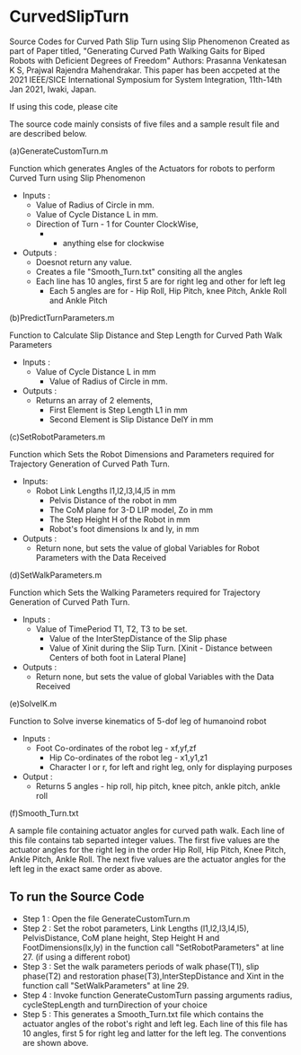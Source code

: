 # CurvedSlipTurn
 Source Codes for Curved Path Slip Turn using Slip Phenomenon
 Created as part of Paper titled,  "Generating Curved Path Walking Gaits for Biped Robots with Deficient Degrees of Freedom"
 Authors: Prasanna Venkatesan K S, Prajwal Rajendra Mahendrakar. This paper has been accpeted at the 2021 IEEE/SICE International Symposium for System Integration, 11th-14th Jan 2021, Iwaki, Japan. 

If using this code, please cite 

The source code mainly consists of five files and a sample result file and are described below.

(a)GenerateCustomTurn.m

Function which generates Angles of the Actuators for robots to perform Curved Turn using Slip Phenomenon

* Inputs	:  
	* Value of Radius of Circle in mm.
	* Value of Cycle Distance L in mm.
	* Direction of Turn - 1 for Counter ClockWise, 
        * - anything else for clockwise
* Outputs :   
	* Doesnot return any value.
	* Creates a file "Smooth_Turn.txt" consiting all the angles
	* Each line has 10 angles, first 5 are for right leg and other for left leg
        * Each 5 angles are for - Hip Roll, Hip Pitch, knee Pitch, Ankle Roll and Ankle Pitch

(b)PredictTurnParameters.m

Function to Calculate Slip Distance and Step Length for Curved Path Walk Parameters

* Inputs	:   
	* Value of Cycle Distance L in mm
        * Value of Radius of Circle in mm.
* Outputs	:   
	* Returns an array of 2 elements,
        * First Element is Step Length L1 in mm
        * Second Element is Slip Distance DelY in mm

(c)SetRobotParameters.m

Function which Sets the Robot Dimensions and Parameters required for Trajectory Generation of Curved Path Turn.

* Inputs:	    
	* Robot Link Lengths l1,l2,l3,l4,l5 in mm
        * Pelvis Distance of the robot in mm
        * The CoM plane for 3-D LIP model, Zo in mm
        * The Step Height H of the Robot in mm
        * Robot's foot dimensions lx and ly, in mm
* Outputs	:   
	* Return none, but sets the value of global Variables for Robot Parameters with the
            Data Received

(d)SetWalkParameters.m

Function which Sets the Walking Parameters required for Trajectory Generation of Curved Path Turn.

* Inputs	:   
	* Value of TimePeriod T1, T2, T3 to be set.
        * Value of the InterStepDistance of the Slip phase
        * Value of Xinit during the Slip Turn.
            [Xinit - Distance between Centers of both foot in Lateral Plane]
* Outputs	:   
	* Return none, but sets the value of global Variables with the
            Data Received

(e)SolveIK.m

Function to Solve inverse kinematics of 5-dof leg of humanoind robot

* Inputs	:   
	* Foot Co-ordinates of the robot leg - xf,yf,zf
        * Hip Co-ordinates of the robot leg - x1,y1,z1
        * Character l or r, for left and right leg, only for displaying
            purposes
* Output	:   
	* Returns 5 angles - hip roll, hip pitch, knee pitch, ankle pitch, ankle roll

(f)Smooth_Turn.txt

A sample file containing actuator angles for curved path walk.
Each line of this file contains tab separted integer values. The first five values are the actuator angles for the right leg in the order Hip Roll, Hip Pitch, Knee Pitch, Ankle Pitch, Ankle Roll. The next five values are the actuator angles for the left leg in the exact same order as above.


To run the Source Code
---

* Step 1 : Open the file GenerateCustomTurn.m
* Step 2 : Set the robot parameters, Link Lengths (l1,l2,l3,l4,l5), PelvisDistance, CoM plane height, Step Height H and FootDimensions(lx,ly) in the function call "SetRobotParameters" at line 27. (if using a different robot)
* Step 3 : Set the walk parameters periods of walk phase(T1), slip phase(T2) and restoration phase(T3),InterStepDistance and Xint in the function call "SetWalkParameters" at line 29. 
* Step 4 : Invoke function GenerateCustomTurn passing arguments radius, cycleStepLength and turnDirection of your choice
* Step 5 : This generates a Smooth_Turn.txt file which contains the actuator angles of the robot's right and left leg. Each line of this file has 10 angles, first 5 for right leg and latter for the left leg. The conventions are shown above.
